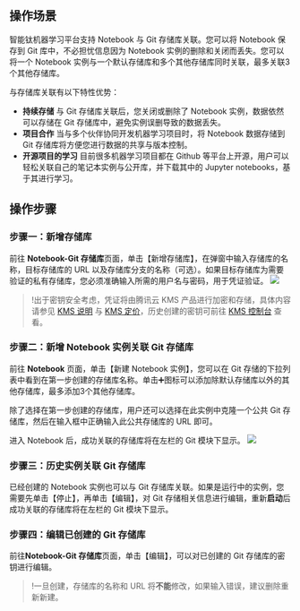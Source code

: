 ## 操作场景
智能钛机器学习平台支持 Notebook 与 Git 存储库关联。您可以将 Notebook 保存到 Git 库中，不必担忧信息因为 Notebook 实例的删除和关闭而丢失。您可以将一个 Notebook 实例与一个默认存储库和多个其他存储库同时关联，最多关联3个其他存储库。

与存储库关联有以下特性优势：
- **持续存储**
与 Git 存储库关联后，您关闭或删除了 Notebook 实例，数据依然可以存储在 Git 存储库中，避免实例误删导致的数据丢失。
- **项目合作**
当与多个伙伴协同开发机器学习项目时，将 Notebook 数据存储到 Git 存储库将方便您进行数据的共享与版本控制。
- **开源项目的学习**
目前很多机器学习项目都在 Github 等平台上开源，用户可以轻松关联自己的笔记本实例与公开库，并下载其中的 Jupyter notebooks，基于其进行学习。


## 操作步骤
### 步骤一：新增存储库
前往 **Notebook-Git 存储库**页面，单击【新增存储库】，在弹窗中输入存储库的名称，目标存储库的 URL 以及存储库分支的名称（可选）。如果目标存储库为需要验证的私有存储库，您必须准确输入所需的用户名与密码，用于凭证验证。
![](https://main.qcloudimg.com/raw/e43f2bfe1861d95815e21f53e4492efc.png)

>!出于密钥安全考虑，凭证将由腾讯云 KMS 产品进行加密和存储，具体内容请参见 [KMS 说明](https://cloud.tencent.com/product/kms/details) 与  [KMS 定价](https://cloud.tencent.com/product/kms/pricing)，历史创建的密钥可前往 [KMS 控制台](https://console.cloud.tencent.com/kms2/product) 查看。
                
### 步骤二：新增 Notebook 实例关联 Git 存储库
前往 **Notebook** 页面，单击【新建 Notebook 实例】，您可以在 Git 存储的下拉列表中看到在第一步创建的存储库名称。单击➕图标可以添加除默认存储库以外的其他存储库，最多添加3个其他存储库。

除了选择在第一步创建的存储库，用户还可以选择在此实例中克隆一个公共 Git 存储库，然后在输入框中正确输入此公共存储库的 URL 即可。

进入 Notebook 后，成功关联的存储库将在左栏的 Git 模块下显示。
![](https://main.qcloudimg.com/raw/23cb8710e860a331bff3012fc1c3ba5b.png)

### 步骤三：历史实例关联 Git 存储库
已经创建的 Notebook 实例也可以与 Git 存储库关联。如果是运行中的实例，您需要先单击【停止】，再单击【编辑】，对 Git 存储相关信息进行编辑，重新**启动**后成功关联的存储库将在左栏的 Git 模块下显示。

### 步骤四：编辑已创建的 Git 存储库
前往**Notebook-Git 存储库**页面，单击【编辑】，可以对已创建的 Git 存储库的密钥进行编辑。
>!一旦创建，存储库的名称和 URL 将**不能**修改，如果输入错误，建议删除重新新建。
